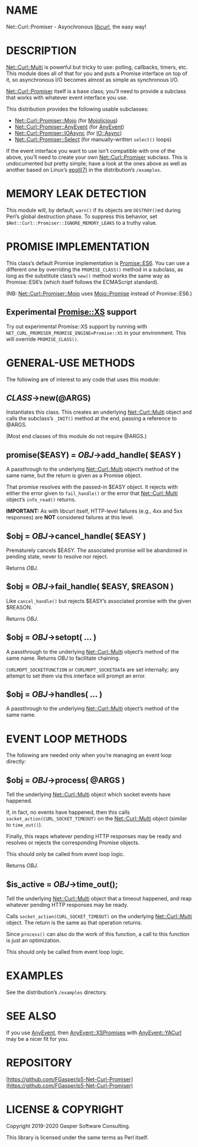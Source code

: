 # NAME

Net::Curl::Promiser - Asynchronous [libcurl](https://curl.haxx.se/libcurl/), the easy way!

# DESCRIPTION

[Net::Curl::Multi](https://metacpan.org/pod/Net::Curl::Multi) is powerful but tricky to use: polling, callbacks,
timers, etc. This module does all of that for you and puts a Promise
interface on top of it, so asynchronous I/O becomes almost as simple as
synchronous I/O.

[Net::Curl::Promiser](https://metacpan.org/pod/Net::Curl::Promiser) itself is a base class; you’ll need to provide
a subclass that works with whatever event interface you use.

This distribution provides the following usable subclasses:

- [Net::Curl::Promiser::Mojo](https://metacpan.org/pod/Net::Curl::Promiser::Mojo) (for [Mojolicious](https://metacpan.org/pod/Mojolicious))
- [Net::Curl::Promiser::AnyEvent](https://metacpan.org/pod/Net::Curl::Promiser::AnyEvent) (for [AnyEvent](https://metacpan.org/pod/AnyEvent))
- [Net::Curl::Promiser::IOAsync](https://metacpan.org/pod/Net::Curl::Promiser::IOAsync) (for [IO::Async](https://metacpan.org/pod/IO::Async))
- [Net::Curl::Promiser::Select](https://metacpan.org/pod/Net::Curl::Promiser::Select) (for manually-written
`select()` loops)

If the event interface you want to use isn’t compatible with one of the
above, you’ll need to create your own [Net::Curl::Promiser](https://metacpan.org/pod/Net::Curl::Promiser) subclass.
This is undocumented but pretty simple; have a look at the ones above as
well as another based on Linux’s [epoll(7)](http://man.he.net/man7/epoll) in the distribution’s
`/examples`.

# MEMORY LEAK DETECTION

This module will, by default, `warn()` if its objects are `DESTROY()`ed
during Perl’s global destruction phase. To suppress this behavior, set
`$Net::Curl::Promiser::IGNORE_MEMORY_LEAKS` to a truthy value.

# PROMISE IMPLEMENTATION

This class’s default Promise implementation is [Promise::ES6](https://metacpan.org/pod/Promise::ES6).
You can use a different one by overriding the `PROMISE_CLASS()` method in
a subclass, as long as the substitute class’s `new()` method works the
same way as Promise::ES6’s (which itself follows the ECMAScript standard).

(NB: [Net::Curl::Promiser::Mojo](https://metacpan.org/pod/Net::Curl::Promiser::Mojo) uses [Mojo::Promise](https://metacpan.org/pod/Mojo::Promise) instead of
Promise::ES6.)

## **Experimental** [Promise::XS](https://metacpan.org/pod/Promise::XS) support

Try out experimental Promise::XS support by running with
`NET_CURL_PROMISER_PROMISE_ENGINE=Promise::XS` in your environment.
This will override `PROMISE_CLASS()`.

# GENERAL-USE METHODS

The following are of interest to any code that uses this module:

## _CLASS_->new(@ARGS)

Instantiates this class. This creates an underlying
[Net::Curl::Multi](https://metacpan.org/pod/Net::Curl::Multi) object and calls the subclass’s `_INIT()`
method at the end, passing a reference to @ARGS.

(Most end classes of this module do not require @ARGS.)

## promise($EASY) = _OBJ_->add\_handle( $EASY )

A passthrough to the underlying [Net::Curl::Multi](https://metacpan.org/pod/Net::Curl::Multi) object’s
method of the same name, but the return is given as a Promise object.

That promise resolves with the passed-in $EASY object.
It rejects with either the error given to `fail_handle()` or the
error that [Net::Curl::Multi](https://metacpan.org/pod/Net::Curl::Multi) object’s `info_read()` returns.

**IMPORTANT:** As with libcurl itself, HTTP-level failures
(e.g., 4xx and 5xx responses) are **NOT** considered failures at this level.

## $obj = _OBJ_->cancel\_handle( $EASY )

Prematurely cancels $EASY. The associated promise will be abandoned
in pending state, never to resolve nor reject.

Returns _OBJ_.

## $obj = _OBJ_->fail\_handle( $EASY, $REASON )

Like `cancel_handle()` but rejects $EASY’s associated promise
with the given $REASON.

Returns _OBJ_.

## $obj = _OBJ_->setopt( … )

A passthrough to the underlying [Net::Curl::Multi](https://metacpan.org/pod/Net::Curl::Multi) object’s
method of the same name. Returns _OBJ_ to facilitate chaining.

`CURLMOPT_SOCKETFUNCTION` or `CURLMOPT_SOCKETDATA` are set internally;
any attempt to set them via this interface will prompt an error.

## $obj = _OBJ_->handles( … )

A passthrough to the underlying [Net::Curl::Multi](https://metacpan.org/pod/Net::Curl::Multi) object’s
method of the same name.

# EVENT LOOP METHODS

The following are needed only when you’re managing an event loop directly:

## $obj = _OBJ_->process( @ARGS )

Tell the underlying [Net::Curl::Multi](https://metacpan.org/pod/Net::Curl::Multi) object which socket events have
happened.

If, in fact, no events have happened, then this calls
`socket_action(CURL_SOCKET_TIMEOUT)` on the
[Net::Curl::Multi](https://metacpan.org/pod/Net::Curl::Multi) object (similar to `time_out()`).

Finally, this reaps whatever pending HTTP responses may be ready and
resolves or rejects the corresponding Promise objects.

This should only be called from event loop logic.

Returns _OBJ_.

## $is\_active = _OBJ_->time\_out();

Tell the underlying [Net::Curl::Multi](https://metacpan.org/pod/Net::Curl::Multi) object that a timeout happened,
and reap whatever pending HTTP responses may be ready.

Calls `socket_action(CURL_SOCKET_TIMEOUT)` on the
underlying [Net::Curl::Multi](https://metacpan.org/pod/Net::Curl::Multi) object. The return is the same as
that operation returns.

Since `process()` can also do the work of this function, a call to this
function is just an optimization.

This should only be called from event loop logic.

# EXAMPLES

See the distribution’s `/examples` directory.

# SEE ALSO

If you use [AnyEvent](https://metacpan.org/pod/AnyEvent), then [AnyEvent::XSPromises](https://metacpan.org/pod/AnyEvent::XSPromises) with
[AnyEvent::YACurl](https://metacpan.org/pod/AnyEvent::YACurl) may be a nicer fit for you.

# REPOSITORY

[https://github.com/FGasper/p5-Net-Curl-Promiser](https://github.com/FGasper/p5-Net-Curl-Promiser)

# LICENSE & COPYRIGHT

Copyright 2019-2020 Gasper Software Consulting.

This library is licensed under the same terms as Perl itself.
